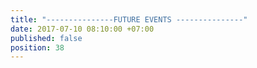```yaml
---
title: "---------------FUTURE EVENTS ---------------"
date: 2017-07-10 08:10:00 +07:00
published: false
position: 38
---
```


